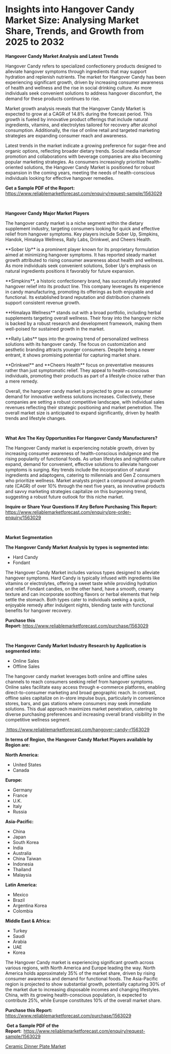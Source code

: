 <p><h1>Insights into Hangover Candy Market Size: Analysing Market Share, Trends, and Growth from 2025 to 2032</h1></p><p><strong>Hangover Candy Market Analysis and Latest Trends</strong></p>
<p><p>Hangover Candy refers to specialized confectionery products designed to alleviate hangover symptoms through ingredients that may support hydration and replenish nutrients. The market for Hangover Candy has been experiencing significant growth, driven by increasing consumer awareness of health and wellness and the rise in social drinking culture. As more individuals seek convenient solutions to address hangover discomfort, the demand for these products continues to rise.</p><p>Market growth analysis reveals that the Hangover Candy Market is expected to grow at a CAGR of 14.8% during the forecast period. This growth is fueled by innovative product offerings that include natural ingredients, vitamins, and electrolytes tailored for recovery after alcohol consumption. Additionally, the rise of online retail and targeted marketing strategies are expanding consumer reach and awareness. </p><p>Latest trends in the market indicate a growing preference for sugar-free and organic options, reflecting broader dietary trends. Social media influencer promotion and collaborations with beverage companies are also becoming popular marketing strategies. As consumers increasingly prioritize health-oriented solutions, the Hangover Candy Market is positioned for robust expansion in the coming years, meeting the needs of health-conscious individuals looking for effective hangover remedies.</p></p>
<p><strong>Get a Sample PDF of the Report:&nbsp;</strong> <a href="https://www.reliablemarketforecast.com/enquiry/request-sample/1563029?utm_campaign=1169&utm_medium=2&utm_source=Github&utm_content=ia&utm_term=05022025&utm_id=hangover-candy">https://www.reliablemarketforecast.com/enquiry/request-sample/1563029</a></p>
<p>&nbsp;</p>
<p><strong>Hangover Candy Major Market Players</strong></p>
<p><p>The hangover candy market is a niche segment within the dietary supplement industry, targeting consumers looking for quick and effective relief from hangover symptoms. Key players include Sober Up, Simpkins, Handok, Himalaya Wellness, Rally Labs, Drinkwel, and Cheers Health.</p><p>**Sober Up** is a prominent player known for its proprietary formulation aimed at minimizing hangover symptoms. It has reported steady market growth attributed to rising consumer awareness about health and wellness. As more individuals seek convenient solutions, Sober Up's emphasis on natural ingredients positions it favorably for future expansion.</p><p>**Simpkins**, a historic confectionery brand, has successfully integrated hangover relief into its product line. This company leverages its experience in candy manufacturing, promoting its offerings as both enjoyable and functional. Its established brand reputation and distribution channels support consistent revenue growth.</p><p>**Himalaya Wellness** stands out with a broad portfolio, including herbal supplements targeting overall wellness. Their foray into the hangover niche is backed by a robust research and development framework, making them well-poised for sustained growth in the market.</p><p>**Rally Labs** taps into the growing trend of personalized wellness solutions with its hangover candy. The focus on customization and aesthetic branding attracts younger consumers. Despite being a newer entrant, it shows promising potential for capturing market share.</p><p>**Drinkwel** and **Cheers Health** focus on preventative measures rather than just symptomatic relief. They appeal to health-conscious individuals, promoting their products as part of a lifestyle choice rather than a mere remedy.</p><p>Overall, the hangover candy market is projected to grow as consumer demand for innovative wellness solutions increases. Collectively, these companies are setting a robust competitive landscape, with individual sales revenues reflecting their strategic positioning and market penetration. The overall market size is anticipated to expand significantly, driven by health trends and lifestyle changes.</p></p>
<p>&nbsp;</p>
<p><strong>What Are The Key Opportunities For Hangover Candy Manufacturers?</strong></p>
<p><p>The Hangover Candy market is experiencing notable growth, driven by increasing consumer awareness of health-conscious indulgence and the rising popularity of functional foods. As urban lifestyles and nightlife culture expand, demand for convenient, effective solutions to alleviate hangover symptoms is surging. Key trends include the incorporation of natural ingredients and adaptogens, catering to millennials and Gen Z consumers who prioritize wellness. Market analysts project a compound annual growth rate (CAGR) of over 10% through the next five years, as innovative products and savvy marketing strategies capitalize on this burgeoning trend, suggesting a robust future outlook for this niche market.</p></p>
<p><strong>Inquire or Share Your Questions If Any Before Purchasing This Report:</strong> <a href="https://www.reliablemarketforecast.com/enquiry/pre-order-enquiry/1563029?utm_campaign=1169&utm_medium=2&utm_source=Github&utm_content=ia&utm_term=05022025&utm_id=hangover-candy">https://www.reliablemarketforecast.com/enquiry/pre-order-enquiry/1563029</a></p>
<p>&nbsp;</p>
<p><strong>Market Segmentation</strong></p>
<p><strong>The Hangover Candy Market Analysis by types is segmented into:</strong></p>
<p><ul><li>Hard Candy</li><li>Fondant</li></ul></p>
<p><p>The Hangover Candy Market includes various types designed to alleviate hangover symptoms. Hard Candy is typically infused with ingredients like vitamins or electrolytes, offering a sweet taste while providing hydration and relief. Fondant candies, on the other hand, have a smooth, creamy texture and can incorporate soothing flavors or herbal elements that help settle the stomach. Both types cater to individuals seeking a quick, enjoyable remedy after indulgent nights, blending taste with functional benefits for hangover recovery.</p></p>
<p><strong>Purchase this Report:&nbsp;</strong><a href="https://www.reliablemarketforecast.com/purchase/1563029?utm_campaign=1169&utm_medium=2&utm_source=Github&utm_content=ia&utm_term=05022025&utm_id=hangover-candy">https://www.reliablemarketforecast.com/purchase/1563029</a></p>
<p>&nbsp;</p>
<p><strong>The Hangover Candy Market Industry Research by Application is segmented into:</strong></p>
<p><ul><li>Online Sales</li><li>Offline Sales</li></ul></p>
<p><p>The hangover candy market leverages both online and offline sales channels to reach consumers seeking relief from hangover symptoms. Online sales facilitate easy access through e-commerce platforms, enabling direct-to-consumer marketing and broad geographic reach. In contrast, offline sales capitalize on in-store impulse buys, particularly in convenience stores, bars, and gas stations where consumers may seek immediate solutions. This dual approach maximizes market penetration, catering to diverse purchasing preferences and increasing overall brand visibility in the competitive wellness segment.</p></p>
<p><a href="https://www.reliablemarketforecast.com/hangover-candy-r1563029?utm_campaign=1169&utm_medium=2&utm_source=Github&utm_content=ia&utm_term=05022025&utm_id=hangover-candy">&nbsp;https://www.reliablemarketforecast.com/hangover-candy-r1563029</a></p>
<p><strong>In terms of Region, the Hangover Candy Market Players available by Region are:</strong></p>
<p>
    <p> <strong> North America: </strong>
        <ul>
            <li>United States</li>
            <li>Canada</li>
        </ul>
        </p> 
    <p> <strong> Europe: </strong>
        <ul>
            <li>Germany</li>
            <li>France</li>
            <li>U.K.</li>
            <li>Italy</li>
            <li>Russia</li>
        </ul>
        </p> 
    <p> <strong> Asia-Pacific: </strong>
        <ul>
            <li>China</li>
            <li>Japan</li>
            <li>South Korea</li>
            <li>India</li>
            <li>Australia</li>
            <li>China Taiwan</li>
            <li>Indonesia</li>
            <li>Thailand</li>
            <li>Malaysia</li>
        </ul>
        </p> 
    <p> <strong> Latin America: </strong>
        <ul>
            <li>Mexico</li>
            <li>Brazil</li>
            <li>Argentina Korea</li>
            <li>Colombia</li>
        </ul>
        </p> 
    <p> <strong> Middle East & Africa: </strong>
        <ul>
            <li>Turkey</li>
            <li>Saudi</li>
            <li>Arabia</li>
            <li>UAE</li>
            <li>Korea</li>
        </ul>
    </p>
    </p>
<p><p>The Hangover Candy market is experiencing significant growth across various regions, with North America and Europe leading the way. North America holds approximately 35% of the market share, driven by rising consumer awareness and demand for functional foods. The Asia-Pacific region is projected to show substantial growth, potentially capturing 30% of the market due to increasing disposable incomes and changing lifestyles. China, with its growing health-conscious population, is expected to contribute 25%, while Europe constitutes 10% of the overall market share.</p></p>
<p><strong>Purchase this Report: </strong><a href="https://www.reliablemarketforecast.com/purchase/1563029?utm_campaign=1169&utm_medium=2&utm_source=Github&utm_content=ia&utm_term=05022025&utm_id=hangover-candy">https://www.reliablemarketforecast.com/purchase/1563029</a></p>
<p>&nbsp;<strong>Get a Sample PDF of the Report:&nbsp;&nbsp;</strong><a href="https://www.reliablemarketforecast.com/enquiry/request-sample/1563029?utm_campaign=1169&utm_medium=2&utm_source=Github&utm_content=ia&utm_term=05022025&utm_id=hangover-candy">https://www.reliablemarketforecast.com/enquiry/request-sample/1563029</a></p>
<p><strong></strong></p>
<p><p><a href="https://github.com/pizolina/Market-Research-Report-List-7/blob/main/ceramic-dinner-plate-market.md?utm_campaign=1169&utm_medium=2&utm_source=Github&utm_content=ia&utm_term=05022025&utm_id=hangover-candy">Ceramic Dinner Plate Market</a></p></p>